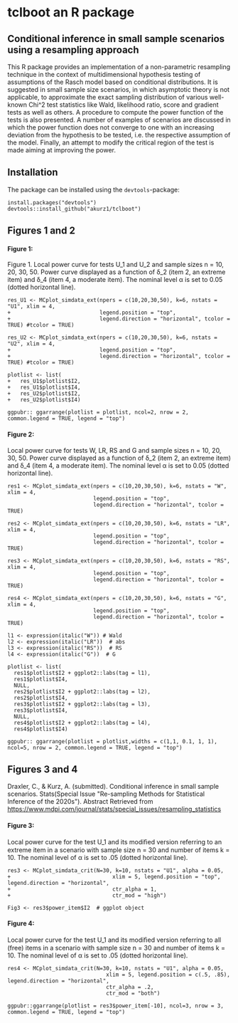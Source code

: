 # tclboot an R package
## Conditional inference in small sample scenarios using a resampling approach


This R package provides an implementation of a non-parametric resampling technique in the context of multidimensional hypothesis testing of assumptions of the Rasch model based on conditional distributions. It is suggested in small sample size scenarios, in which asymptotic theory is not applicable, to approximate the exact sampling distribution of various well-known Chi^2 test statistics like Wald, likelihood ratio, score and gradient tests as well as others. A procedure to compute the power function of the tests is also presented. A number of examples of scenarios are discussed in which the power function does not converge to one with an increasing deviation from the hypothesis to be tested, i.e. the respective assumption of the model. Finally, an attempt to modify the critical region of the test is made aiming at improving the power.


## Installation


The package can be installed using the `devtools`-package:

```
install.packages("devtools")
devtools::install_github("akurz1/tclboot")
```

## Figures 1 and 2

#### Figure 1:
Figure 1. Local power curve for tests U_1 and U_2 and sample sizes n = 10, 20, 30, 50. Power curve displayed as a function of δ_2 (item 2, an extreme item) and δ_4 (item 4, a moderate item). The nominal level α is set to 0.05 (dotted horizontal line).

```
res_U1 <- MCplot_simdata_ext(npers = c(10,20,30,50), k=6, nstats = "U1", xlim = 4,
+                            legend.position = "top",
+                            legend.direction = "horizontal", tcolor = TRUE) #tcolor = TRUE)

res_U2 <- MCplot_simdata_ext(npers = c(10,20,30,50), k=6, nstats = "U2", xlim = 4,
+                            legend.position = "top",
+                            legend.direction = "horizontal", tcolor = TRUE) #tcolor = TRUE)

plotlist <- list(
+   res_U1$plotlist$I2,
+   res_U1$plotlist$I4,
+   res_U2$plotlist$I2,
+   res_U2$plotlist$I4)

ggpubr:: ggarrange(plotlist = plotlist, ncol=2, nrow = 2, common.legend = TRUE, legend = "top")
```

#### Figure 2:
Local power curve for tests W, LR, RS and G and sample sizes n = 10, 20, 30, 50. Power curve displayed as a function of δ_2 (item 2, an extreme item) and δ_4 (item 4, a moderate item). The nominal level α is set to 0.05 (dotted horizontal line).

```
res1 <- MCplot_simdata_ext(npers = c(10,20,30,50), k=6, nstats = "W", xlim = 4,
                           legend.position = "top",
                           legend.direction = "horizontal", tcolor = TRUE)

res2 <- MCplot_simdata_ext(npers = c(10,20,30,50), k=6, nstats = "LR", xlim = 4,
                           legend.position = "top",
                           legend.direction = "horizontal", tcolor = TRUE)
                           
res3 <- MCplot_simdata_ext(npers = c(10,20,30,50), k=6, nstats = "RS", xlim = 4,
                           legend.position = "top",
                           legend.direction = "horizontal", tcolor = TRUE)

res4 <- MCplot_simdata_ext(npers = c(10,20,30,50), k=6, nstats = "G", xlim = 4,
                           legend.position = "top",
                           legend.direction = "horizontal", tcolor = TRUE)

l1 <- expression(italic("W")) # Wald
l2 <- expression(italic("LR"))  # abs
l3 <- expression(italic("RS"))  # RS
l4 <- expression(italic("G"))  # G

plotlist <- list(
  res1$plotlist$I2 + ggplot2::labs(tag = l1),
  res1$plotlist$I4,
  NULL,
  res2$plotlist$I2 + ggplot2::labs(tag = l2),
  res2$plotlist$I4,
  res3$plotlist$I2 + ggplot2::labs(tag = l3),
  res3$plotlist$I4,
  NULL,
  res4$plotlist$I2 + ggplot2::labs(tag = l4),
  res4$plotlist$I4)

ggpubr:: ggarrange(plotlist = plotlist,widths = c(1,1, 0.1, 1, 1),  ncol=5, nrow = 2, common.legend = TRUE, legend = "top")

```



## Figures 3 and 4 

Draxler, C., & Kurz, A. (submitted). Conditional inference in small sample scenarios. Stats(Special Issue "Re-sampling Methods for Statistical Inference of the 2020s"). Abstract Retrieved from https://www.mdpi.com/journal/stats/special_issues/resampling_statistics

#### Figure 3: 

Local power curve for the test U_1 and its modiﬁed version referring to an extreme item in a scenario with sample size n = 30 and number of items k = 10. The nominal level of α is set to .05 (dotted horizontal line).
```
res3 <- MCplot_simdata_crit(N=30, k=10, nstats = "U1", alpha = 0.05,
+                                xlim = 5, legend.position = "top", legend.direction = "horizontal",
+                                ctr_alpha = 1,
+                                ctr_mod = "high")

Fig3 <- res3$power_item$I2  # ggplot object
```

#### Figure 4: 

Local power curve for the test U_1 and its modiﬁed version referring to all (free) items in a scenario with sample size n = 30 and number of items k = 10. The nominal level of α is set to .05 (dotted horizontal line).
```
res4 <- MCplot_simdata_crit(N=30, k=10, nstats = "U1", alpha = 0.05,
                               xlim = 5, legend.position = c(.5, .85), legend.direction = "horizontal",
                               ctr_alpha = .2,
                               ctr_mod = "both")

ggpubr::ggarrange(plotlist = res3$power_item[-10], ncol=3, nrow = 3, common.legend = TRUE, legend = "top")
```

